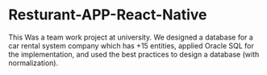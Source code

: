 # Resturant-APP-React-Native
This Was a team work project at university. We designed a database for a car rental system company which has +15 entities, applied Oracle SQL for the implementation, and used the best practices to design a database (with normalization).
